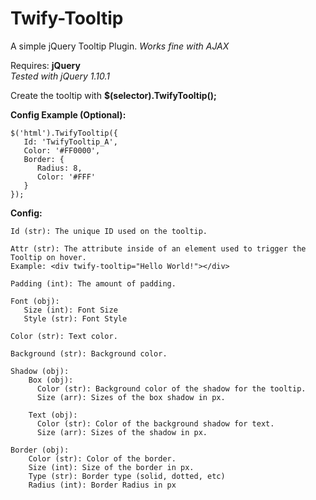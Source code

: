 Twify-Tooltip
=============

A simple jQuery Tooltip Plugin.
*Works fine with AJAX*

Requires: **jQuery**    
*Tested with jQuery 1.10.1*

Create the tooltip with **$(selector).TwifyTooltip();**

**Config Example (Optional):**
```
$('html').TwifyTooltip({
   Id: 'TwifyTooltip_A',
   Color: '#FF0000',
   Border: {
      Radius: 8,
      Color: '#FFF'
   }
});
```

**Config:**
```
Id (str): The unique ID used on the tooltip.

Attr (str): The attribute inside of an element used to trigger the Tooltip on hover.
Example: <div twify-tooltip="Hello World!"></div>

Padding (int): The amount of padding.

Font (obj):
   Size (int): Font Size
   Style (str): Font Style

Color (str): Text color.
  
Background (str): Background color.

Shadow (obj):
    Box (obj):
      Color (str): Background color of the shadow for the tooltip.
      Size (arr): Sizes of the box shadow in px.
    
    Text (obj):
      Color (str): Color of the background shadow for text.
      Size (arr): Sizes of the shadow in px.

Border (obj):
    Color (str): Color of the border.
    Size (int): Size of the border in px.
    Type (str): Border type (solid, dotted, etc)
    Radius (int): Border Radius in px
```
